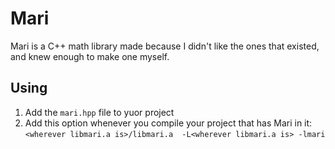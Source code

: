# Mari

Mari is a C++ math library made because I didn't like the ones that existed, and knew enough to make one myself.

## Using

1. Add the `mari.hpp` file to yuor project
2. Add this option whenever you compile your project that has Mari in it:
`<wherever libmari.a is>/libmari.a  -L<wherever libmari.a is> -lmari`